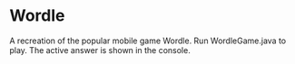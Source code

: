 # Wordle
A recreation of the popular mobile game Wordle. Run WordleGame.java to play. The active answer is shown in the console.
